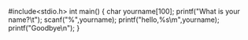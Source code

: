 #include<stdio.h>
int main()
    { 
       char yourname[100];
       printf("What is your name?\t");
       scanf("%",yourname);
       printf("hello,%s\m",yourname);
       printf("Goodbye\n");
    } 
     
